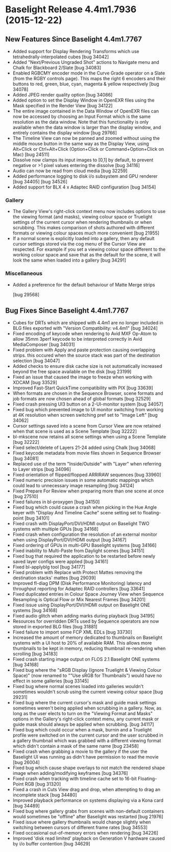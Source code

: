 # Baselight Release 4.4m1.7936 (2015-12-22)



## New Features Since Baselight 4.4m1.7767

* Added support for Display Rendering Transforms which use tetrahedrally-interpolated cubes \[bug 34042]
* Added "Next/Previous Ungraded Shot" actions to Navigate menu and Chalk for Blackboard 2/Slate \[bug 34083]
* Enabled RGBCMY encoder mode in the Curve Grade operator on a Slate (from the RGBY controls page). This maps the right 6 encoders and their buttons to red, green, blue, cyan, magenta & yellow respectively \[bug 34078]
* Added JPEG render quality option \[bug 34086]
* Added option to set the Display Window in OpenEXR files using the Mask specified in the Render View \[bug 34122]
* The entire image contained in the Data Window of OpenEXR files can now be accessed by choosing an Input Format which is the same resolution as the data window. Note that this functionality is only available when the data window is larger than the display window, and entirely contains the display window \[bug 29766]
* The Timeline View can now be panned and zoomed without using the middle mouse button in the same way as the Display View, using Alt+Click or Ctrl+Alt+Click (Option+Click or Command+Option+Click on Mac) \[bug 24511]
* Dissolve now clamps its input images to \[0,1] by default, to prevent negative or >1 pixel values entering the dissolve \[bug 34116]
* Audio can now be read from cloud media \[bug 32259]
* Added performance logging to disk i/o subsystem and GPU renderer \[bug 34405] \[bug 34526]
* Added support for BLX 4 x Adaptec RAID configuration \[bug 34154]

### Gallery

* The Gallery View's right-click context menu now includes options to use the viewing format (and masks), viewing colour space or Truelight settings of the current cursor when rendering thumbnails or when scrubbing. This makes comparison of shots authored with different formats or viewing colour spaces much more convenient \[bug 21955]
* If a normal scene is explicitly loaded into a gallery, then any default cursor settings stored via the cog menu of the Cursor View are respected. For example if you set a viewing colour space different to the working colour space and save that as the default for the scene, it will look the same when loaded into a gallery \[bug 34291]

### Miscellaneous

*   Added a preference for the default behaviour of Matte Merge strips

    \[bug 29568]

## Bug Fixes Since Baselight 4.4m1.7767

* Cubes for DRTs which are shipped with 4.4m1 are no longer included in BLG files exported with "Version Compatibility: v4.4m1" \[bug 34024]
* Fixed encoding of keycode when rendering to Avid MXF Op-Atom to allow 35mm 3perf keycode to be interpreted correctly in Avid MediaComposer \[bug 34031]
* Fixed problem with Apply and paste protection causing overlapping strips. this occured when the source stack was part of the destination selection \[bug 34047]
* Added checks to ensure disk cache size is not automatically increased beyond the free space available on the disk \[bug 23199]
* Fixed an issue that caused the image to freeze when working with XDCAM \[bug 33529]
* Improved Fast-Start QuickTime compatibility with PIX \[bug 33639]
* When formats are chosen in the Sequence Browser, scene formats and job formats are now chosen ahead of global formats \[bug 32529]
* Fixed crash pressing UI3 button on a 2-UI-monitor system \[bug 34057]
* Fixed bug which prevented image to UI monitor switching from working at 4K resolution when screen switching pref set to "Image Left" \[bug 34062]
* Cursor settings saved into a scene from Cursor View are now retained when that scene is used as a Scene Template \[bug 32222]
* bl-mkscene now retains all scene settings when using a Scene Template \[bug 32222]
* Fixed select/delete of Layers 21-24 added using Chalk \[bug 34068]
* Fixed keycode metadata from movie files shown in Sequence Browser \[bug 34081]
* Replaced use of the term "Inside/Outside" with "Layer" when referring to Layer strips \[bug 34096]
* Fixed orientation of flipped/flopped ARRIRAW sequences \[bug 33960]
* Fixed numeric precision issues in some automatic mappings which could lead to unnecessary image resampling \[bug 34124]
* Fixed Prepare For Review when preparing more than one scene at once \[bug 27510]
* Fixed failures in bl-proxygen \[bug 34150]
* Fixed bug which could cause a crash when picking in the Hue Angle keyer with "Display And Timeline Cache" scene setting set to floating-point \[bug 34101]
* Fixed crash with DisplayPort/DVI/HDMI output on Baselight TWO systems with multiple GPUs \[bug 34168]
* Fixed crash when configuration the resolution of an external monitor when using DisplayPort/DVI/HDMI output \[bug 34167]
* Fixed ordering of GPUs in multi-GPU Baselight systems \[bug 34166]
* Fixed inability to Multi-Paste from Daylight scenes \[bug 34151]
* Fixed bug that required the application to be restarted before newly saved layer configs were applied \[bug 34161]
* Fixed bl-applyblg tool \[bug 34177]
* Fixed problem with Replace with Protect Mattes removing the destination stacks' mattes \[bug 29039]
* Improved fl-diag DPM (Disk Performance Monitoring) latency and throughput reporting for Adaptec RAID controllers \[bug 33641]
* Fixed duplicated entries in Colour Space Journey View when Sequence Resampling is Optical Flow or Mix Nearest Frames \[bug 34201]
* Fixed issue using DisplayPort/DVI/HDMI output on Baselight ONE systems \[bug 34168]
* Fixed audio glitch when adding marks during playback \[bug 34195]
* Resources for overridden DRTs used by Sequence operators are now stored in exported BLG files \[bug 31881]
* Fixed failure to import some FCP XML EDLs \[bug 33730]
* Increased the amount of memory dedicated to thumbnails on Baselight systems with a UI host to 20% of available RAM. This allows more thumbnails to be kept in memory, reducing thumbnail re-rendering when scrolling \[bug 34183]
* Fixed crash starting image output on FLOS 2.1 Baselight ONE systems \[bug 34168]
* Fixed bug where the "sRGB Display (Ignore Truelight & Viewing Colour Space)" (now renamed to ""Use sRGB for Thumbnails") would have no effect in some galleries \[bug 33145]
* Fixed bug where normal scenes loaded into galleries wouldn't sometimes wouldn't scrub using the current viewing colour space \[bug 29231]
* Fixed bug where the current cursor's mask and guide mask settings sometimes weren't being applied when scrubbing in a gallery. Now, as long as the user elects to turn on the "Viewing Format and Masks" options in the Gallery's right-click context menu, any current mask or guide mask should always be applied when scrubbing. \[bug 34117]
* Fixed bug which could occur when a mask, burnin and a Truelight profile were switched on in the current cursor and the user scrubbed in a gallery thumbnail which was grabbed with a different viewing format which didn't contain a mask of the same name \[bug 23458]
* Fixed crash when grabbing a movie to the gallery if the user the Baselight UI was running as didn't have permission to read the movie \[bug 26004]
* Fixed bug which cause shape overlays to not match the rendered shape image when adding/modifying keyframes \[bug 34376]
* Fixed crash when tracking with timeline cache set to 16-bit Floating-Point RGB \[bug 31320]
* Fixed a crash in Cuts View drag and drop, when attempting to drag an incomplete stack \[bug 34480]
* Improved playback performance on systems displaying via a Kona card \[bug 34489]
* Fixed bug where gallery grabs from scenes with non-default containers would sometimes be "offline" after Baselight was restarted \[bug 21976]
* Fixed issue where gallery thumbnails would change slightly when switching between cursors of different frame rates \[bug 34553]
* Fixed occasional out-of-memory errors when rendering \[bug 34226]
* Improved 'disk read limited' playback on Generation V hardware caused by i/o buffer contention \[bug 34629]
